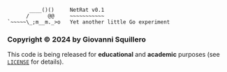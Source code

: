 ```
       ____()()     NetRat v0.1
      /      @@     ~~~~~~~~~~~
`~~~~~\_;m__m._>o   Yet another little Go experiment
```

### Copyright © 2024 by Giovanni Squillero

This code is being released for **educational** and **academic** purposes (see [`LICENSE`](LICENSE) for details).
